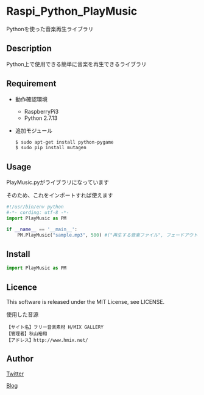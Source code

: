 Raspi_Python_PlayMusic
====
Pythonを使った音楽再生ライブラリ

## Description
Python上で使用できる簡単に音楽を再生できるライブラリ

## Requirement
* 動作確認環境
    * RaspberryPi3
    * Python 2.7.13

* 追加モジュール
    ```bash
    $ sudo apt-get install python-pygame
    $ sudo pip install mutagen
    ```

## Usage
PlayMusic.pyがライブラリになっています

そのため、これをインポートすれば使えます

```python
#!/usr/bin/env python
#-*- cording: utf-8 -*-
import PlayMusic as PM

if __name__ == '__main__':
    PM.PlayMusic("sample.mp3", 500) #("再生する音楽ファイル", フェードアウト時間)
```

## Install
```python
import PlayMusic as PM
```

## Licence
This software is released under the MIT License, see LICENSE.

使用した音源
```
【サイト名】フリー音楽素材 H/MIX GALLERY
【管理者】秋山裕和
【アドレス】http://www.hmix.net/
```

## Author
[Twitter](https://twitter.com/momijinn_aka)

[Blog](http://www.autumn-color.com/)